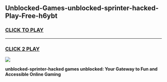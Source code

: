 
## Unblocked-Games-unblocked-sprinter-hacked-Play-Free-h6ybt
<h3>
<a href="https://premium76.site?title=unblocked-sprinter-hacked&ref=19M">CLICK TO PLAY</a></h3>
<hr>

<h3>
<a href="https://premium76.site?title=unblocked-sprinter-hacked&ref=19M">CLICK 2 PLAY</a>
  
</h3>

<a href="https://premium76.site?title=unblocked-sprinter-hacked&ref=19M"><img src="https://clearcache.store/games.png"></a>


**unblocked-sprinter-hacked games unblocked: Your Gateway to Fun and Accessible Online Gaming**
